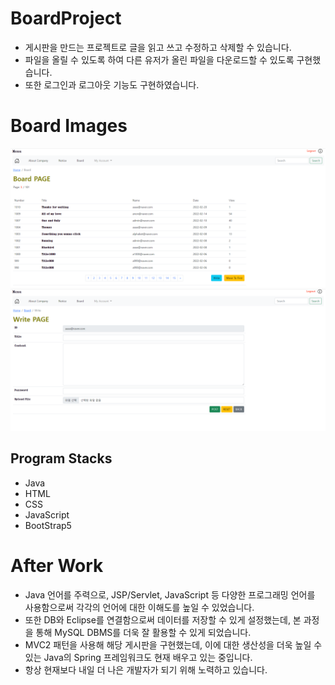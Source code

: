 # BoardProject
- 게시판을 만드는 프로젝트로 글을 읽고 쓰고 수정하고 삭제할 수 있습니다. 
- 파일을 올릴 수 있도록 하여 다른 유저가 올린 파일을 다운로드할 수 있도록 구현했습니다.
- 또한 로그인과 로그아웃 기능도 구현하였습니다.

# Board Images
![This is a preview(1)](src/main/webapp/Resources/img/boardMainPage.png)
![This is a preview(2)](src/main/webapp/Resources/img/boardPostPage.png)

## Program Stacks
- Java
- HTML
- CSS
- JavaScript
- BootStrap5

# After Work
- Java 언어를 주력으로, JSP/Servlet, JavaScript 등 다양한 프로그래밍 언어를 사용함으로써 각각의 언어에 대한 이해도를 높일 수 있었습니다.
- 또한 DB와 Eclipse를 연결함으로써 데이터를 저장할 수 있게 설정했는데, 본 과정을 통해 MySQL DBMS를 더욱 잘 활용할 수 있게 되었습니다.
- MVC2 패턴을 사용해 해당 게시판을 구현했는데, 이에 대한 생산성을 더욱 높일 수 있는 Java의 Spring 프레임워크도 현재 배우고 있는 중입니다.
- 항상 현재보다 내일 더 나은 개발자가 되기 위해 노력하고 있습니다.
